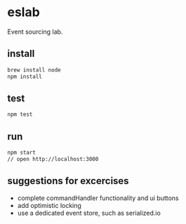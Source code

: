 # eslab

Event sourcing lab.

## install

```bash
brew install node
npm install
```

## test

```bash
npm test
```

## run

```bash
npm start
// open http://localhost:3000
```

## suggestions for excercises

* complete commandHandler functionality and ui buttons
* add optimistic locking
* use a dedicated event store, such as serialized.io